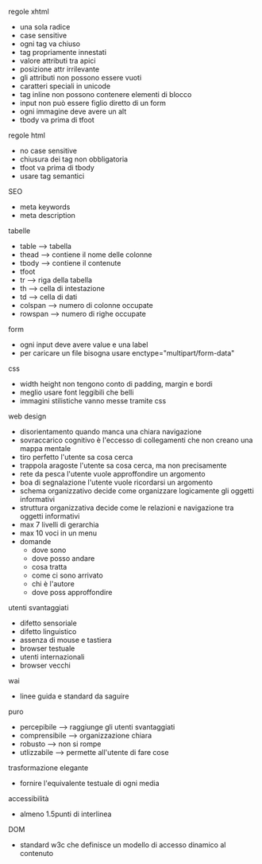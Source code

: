 regole xhtml
* una sola radice
* case sensitive
* ogni tag va chiuso
* tag propriamente innestati
* valore attributi tra apici
* posizione attr irrilevante
* gli attributi non possono essere vuoti
* caratteri speciali in unicode
* tag inline non possono contenere elementi di blocco
* input non può essere figlio diretto di un form
* ogni immagine deve avere un alt
* tbody va prima di tfoot

regole html
* no case sensitive
* chiusura dei tag non obbligatoria
* tfoot va prima di tbody
* usare tag semantici

SEO
* meta keywords
* meta description

tabelle
* table --> tabella
* thead --> contiene il nome delle colonne
* tbody --> contiene il contenute
* tfoot
* tr --> riga della tabella
* th --> cella di intestazione
* td --> cella di dati
* colspan --> numero di colonne occupate
* rowspan --> numero di righe occupate

form
* ogni input deve avere value e una label
* per caricare un file bisogna usare enctype="multipart/form-data"

css
* width height non tengono conto di padding, margin e bordi
* meglio usare font leggibili che belli
* immagini stilistiche vanno messe tramite css

web design
* disorientamento quando manca una chiara navigazione
* sovraccarico cognitivo è l'eccesso di collegamenti che non creano una mappa mentale
* tiro perfetto l'utente sa cosa cerca
* trappola aragoste l'utente sa cosa cerca, ma non precisamente
* rete da pesca l'utente vuole approffondire un argomento
* boa di segnalazione l'utente vuole ricordarsi un argomento
* schema organizzativo decide come organizzare logicamente gli oggetti informativi
* struttura organizzativa decide come le relazioni e navigazione tra oggetti informativi
* max 7 livelli di gerarchia
* max 10 voci in un menu
* domande
    * dove sono
    * dove posso andare
    * cosa tratta
    * come ci sono arrivato
    * chi è l'autore
    * dove poss approffondire

utenti svantaggiati
* difetto sensoriale
* difetto linguistico
* assenza di mouse e tastiera
* browser testuale
* utenti internazionali
* browser vecchi

wai
* linee guida e standard da saguire

puro
* percepibile --> raggiunge gli utenti svantaggiati
* comprensibile --> organizzazione chiara
* robusto --> non si rompe
* utlizzabile --> permette all'utente di fare cose

trasformazione elegante
* fornire l'equivalente testuale di ogni media

accessibilità
* almeno 1.5punti di interlinea

DOM
* standard w3c che definisce un modello di accesso dinamico al contenuto